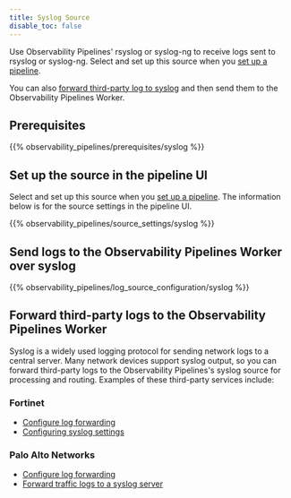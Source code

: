 ```yaml
---
title: Syslog Source
disable_toc: false
---
```


Use Observability Pipelines' rsyslog or syslog-ng to receive logs sent to rsyslog or syslog-ng. Select and set up this source when you [set up a pipeline][1].

You can also [forward third-party log to syslog](#forward-third-party-logs-to-syslog) and then send them to the Observability Pipelines Worker.

## Prerequisites

{{% observability_pipelines/prerequisites/syslog %}}

## Set up the source in the pipeline UI

Select and set up this source when you [set up a pipeline][1]. The information below is for the source settings in the pipeline UI.

{{% observability_pipelines/source_settings/syslog %}}

## Send logs to the Observability Pipelines Worker over syslog

{{% observability_pipelines/log_source_configuration/syslog %}}

## Forward third-party logs to the Observability Pipelines Worker

Syslog is a widely used logging protocol for sending network logs to a central server. Many network devices support syslog output, so you can forward third-party logs to the Observability Pipelines's syslog source for processing and routing. Examples of these third-party services include:

### Fortinet
- [Configure log forwarding][2]
- [Configuring syslog settings][3]

### Palo Alto Networks
- [Configure log forwarding][4]
- [Forward traffic logs to a syslog server][5]

[1]: /observability_pipelines/set_up_pipelines/
[2]: https://help.fortinet.com/fa/faz50hlp/56/5-6-1/FMG-FAZ/2400_System_Settings/1600_Log%20Forwarding/0400_Configuring.htm
[3]: https://help.fortinet.com/fadc/4-5-1/olh/Content/FortiADC/handbook/log_remote.htm
[4]: https://docs.paloaltonetworks.com/pan-os/10-1/pan-os-admin/monitoring/configure-log-forwarding
[5]: https://knowledgebase.paloaltonetworks.com/KCSArticleDetail?id=kA10g000000ClRxCAK